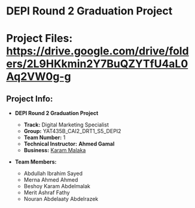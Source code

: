 # DEPI Round 2 Graduation Project
# Project Files: https://drive.google.com/drive/folders/2L9HKkmin2Y7BuQZYTfU4aL0Aq2VW0g-g
## Project Info:

- **DEPI Round 2 Graduation Project**
  
  - **Track:** Digital Marketing Specialist
  - **Group:** YAT435B_CAI2_DRT1_S5_DEPI2
  - **Team Number:** 1
  - **Technical Instructor:** **Ahmed Gamal**
  - **Business:** [Karam Malaka](https://www.facebook.com/Karam.Malaka.IFFCO.Distribution.wholesale/)

- **Team Members:**
  - Abdullah Ibrahim Sayed
  - Merna Ahmed Ahmed
  - Beshoy Karam Abdelmalak
  - Merit Ashraf Fathy
  - Nouran Abdelaaty Abdelrazek
